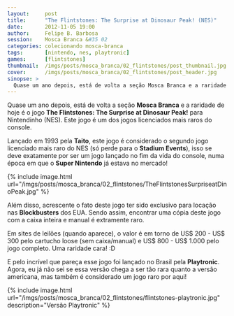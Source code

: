 ```yaml
---
layout:     post
title:      "The Flintstones: The Surprise at Dinosaur Peak! (NES)"
date:       2012-11-05 19:00
author:     Felipe B. Barbosa
session:    Mosca Branca &#35 02
categories: colecionando mosca-branca
tags:       [nintendo, nes, playtronic]
games:      [flintstones]
thumbnail:  /imgs/posts/mosca_branca/02_flintstones/post_thumbnail.jpg
cover:      /imgs/posts/mosca_branca/02_flintstones/post_header.jpg
sinopse: >
  Quase um ano depois, está de volta a seção Mosca Branca e a raridade de hoje é o jogo The Flintstones: The Surprise at Dinosaur Peak! para Nintendinho (NES). Este jogo é um dos jogos licenciados mais raros do console.
---
```

Quase um ano depois, está de volta a seção **Mosca Branca** e a raridade de hoje é o jogo **The Flintstones: The Surprise at Dinosaur Peak!** para Nintendinho (NES). Este jogo é um dos jogos licenciados mais raros do console.

Lançado em 1993 pela **Taito**, este jogo é considerado o segundo jogo licenciado mais raro do NES (só perde para o **Stadium Events**), isso se deve exatamente por ser um jogo lançado no fim da vida do console, numa época em que o **Super Nintendo** já estava no mercado!

{% include image.html
  url="/imgs/posts/mosca_branca/02_flintstones/TheFlintstonesSurpriseatDinoPeak.jpg" %}

Além disso, acrescente o fato deste jogo ter sido exclusivo para locação nas **Blockbusters** dos EUA. Sendo assim, encontrar uma cópia deste jogo com a caixa inteira e manual é extramente raro.

Em sites de leilões (quando aparece), o valor é em torno de US$ 200 - US$ 300 pelo cartucho loose (sem caixa/manual) e US$ 800 - US$ 1.000 pelo jogo completo. Uma raridade cara! :D

E pelo incrível que pareça esse jogo foi lançado no Brasil pela **Playtronic**. Agora, eu já não sei se essa versão chega a ser tão rara quanto a versão americana, mas também é considerado um jogo raro por aqui!

{% include image.html
  url="/imgs/posts/mosca_branca/02_flintstones/flintstones-playtronic.jpg"
  description="Versão Playtronic" %}
